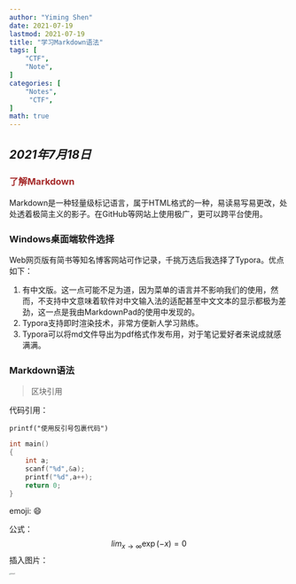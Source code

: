 ```yaml
---
author: "Yiming Shen"
date: 2021-07-19
lastmod: 2021-07-19
title: "学习Markdown语法"
tags: [
    "CTF",
    "Note",
]
categories: [
    "Notes",
     "CTF",
]
math: true
---
```


##  *2021年7月18日*

 ### <font color=brown>了解Markdown</font>

Markdown是一种轻量级标记语言，属于HTML格式的一种，易读易写易更改，处处透着极简主义的影子。在GitHub等网站上使用极广，更可以跨平台使用。

### Windows桌面端软件选择

Web网页版有简书等知名博客网站可作记录，千挑万选后我选择了Typora。优点如下：

1. 有中文版。这一点可能不足为道，因为菜单的语言并不影响我们的使用，然而，不支持中文意味着软件对中文输入法的适配甚至中文文本的显示都极为差劲，这一点是我由MarkdownPad的使用中发现的。
2. Typora支持即时渲染技术，非常方便新人学习熟练。
3. Typora可以将md文件导出为pdf格式作发布用，对于笔记爱好者来说成就感满满。

### Markdown语法

> 区块引用	

代码引用：

`printf("使用反引号包裹代码")`

```c++
int main()
{
    int a;
    scanf("%d",&a);
    printf("%d",a++);
    return 0;
}
```

emoji: :smile:

公式：
$$
lim_{x \to\infty} \exp(-x) = 0
$$
插入图片：

<img src="https://pic1.zhimg.com/50/v2-76d7f2bc70de8d0f9af45b75929bf280_r.jpg" alt="插入图片" style="zoom:15%;" />

[^脚注]: 可以用这种方式写脚注。



